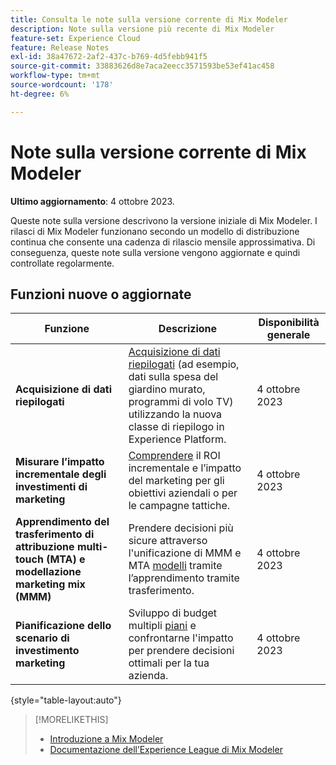 ```yaml
---
title: Consulta le note sulla versione corrente di Mix Modeler
description: Note sulla versione più recente di Mix Modeler
feature-set: Experience Cloud
feature: Release Notes
exl-id: 38a47672-2af2-437c-b769-4d5febb941f5
source-git-commit: 33883626d8e7aca2eecc3571593be53ef41ac458
workflow-type: tm+mt
source-wordcount: '178'
ht-degree: 6%

---
```


# Note sulla versione corrente di Mix Modeler

**Ultimo aggiornamento**: 4 ottobre 2023.

Queste note sulla versione descrivono la versione iniziale di Mix Modeler. I rilasci di Mix Modeler funzionano secondo un modello di distribuzione continua che consente una cadenza di rilascio mensile approssimativa. Di conseguenza, queste note sulla versione vengono aggiornate e quindi controllate regolarmente.


## Funzioni nuove o aggiornate

| Funzione | Descrizione | Disponibilità generale |
|---|---|---|
| **Acquisizione di dati riepilogati** | [Acquisizione di dati riepilogati](../ingest-data/overview.md) (ad esempio, dati sulla spesa del giardino murato, programmi di volo TV) utilizzando la nuova classe di riepilogo in Experience Platform. | 4 ottobre 2023 |
| **Misurare l’impatto incrementale degli investimenti di marketing** | [Comprendere](../dashboard/overview.md) il ROI incrementale e l’impatto del marketing per gli obiettivi aziendali o per le campagne tattiche. | 4 ottobre 2023 |
| **Apprendimento del trasferimento di attribuzione multi-touch (MTA) e modellazione marketing mix (MMM)** | Prendere decisioni più sicure attraverso l&#39;unificazione di MMM e MTA [modelli](../models/overview.md) tramite l’apprendimento tramite trasferimento. | 4 ottobre 2023 |
| **Pianificazione dello scenario di investimento marketing** | Sviluppo di budget multipli [piani](../plans/overview.md) e confrontarne l&#39;impatto per prendere decisioni ottimali per la tua azienda. | 4 ottobre 2023 |

{style="table-layout:auto"}


>[!MORELIKETHIS]
>
>* [Introduzione a Mix Modeler](https://business.adobe.com/products/experience-platform/planning-and-measurement.html)
>* [Documentazione dell’Experience League di Mix Modeler](https://experienceleague.adobe.com/docs/mix-modeler.html?lang=en)
